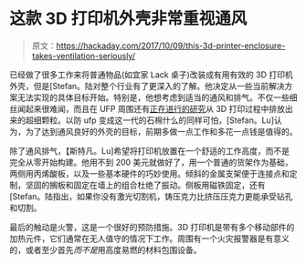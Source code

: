 # 这款 3D 打印机外壳非常重视通风

> 原文：<https://hackaday.com/2017/10/09/this-3d-printer-enclosure-takes-ventilation-seriously/>

已经做了很多工作来将普通物品(如宜家 Lack 桌子)改装成有用有效的 3D 打印机外壳，但是[Stefan。陆对整个行业有了更深入的了解。他决定从一些当前解决方案无法实现的具体目标开始。特别是，他想考虑到适当的通风和排气。不仅一些细丝闻起来很难闻，而且在 UFP 周围还有[正在进行的研究](https://hackaday.com/2016/02/01/3d-printing-fumes-new-science/)从 3D 打印过程中排放出来的超细颗粒。以防 ufp 变成这一代的石棉什么的同样可怕，[Stefan。Lu]认为，为了达到通风良好的外壳的目标，前期多做一点工作和多花一点钱是值得的。

除了通风排气，【斯特凡。Lu]希望将打印机放置在一个舒适的工作高度，而不是完全从零开始构建。他用不到 200 美元就做好了，用一个普通的货架作为基础，两侧用丙烯酸板，以及一些基本硬件的巧妙使用。倾斜的金属支架便于连接点和定制，坚固的搁板和固定在墙上的组合杜绝了振动。侧板用磁铁固定，还有[Stefan。陆指出，如果你没有激光切割机，铸压克力比挤压压克力更能承受钻孔和切割。

最后的触动是火警，这是一个很好的预防措施。3D 打印机是带有多个移动部件的加热元件，它们通常在无人值守的情况下工作。周围有一个火灾报警器是有意义的，或者至少首先*而不是*用高度易燃的材料包围设备。